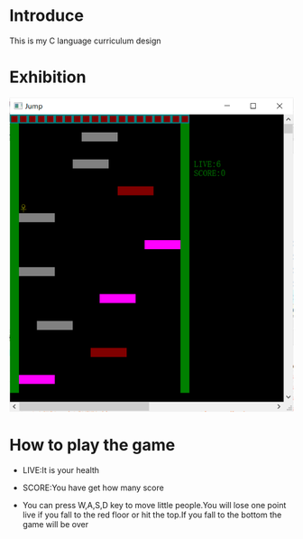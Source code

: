 # Introduce

This is my C language curriculum design

# Exhibition

![image-20210117185951332](README.assets/image-20210117185951332.png)

# How to play the game

- LIVE:It is your health

- SCORE:You have get how many score

- You can press W,A,S,D key to move little people.You will lose one point live if you fall to the red floor or hit the top.If you fall to the bottom the game will be over